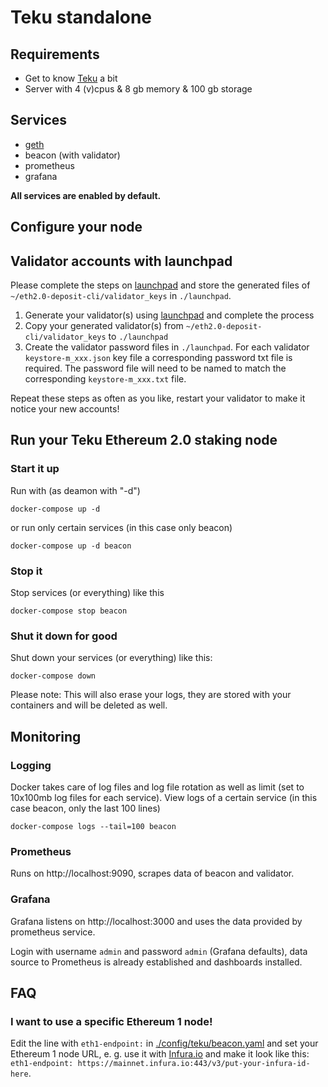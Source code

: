 # Teku standalone 

## Requirements
* Get to know [Teku](https://docs.teku.consensys.net/en/latest/) a bit
* Server with 4 (v)cpus & 8 gb memory & 100 gb storage

## Services
* [geth](https://github.com/ethereum/go-ethereum)
* beacon (with validator)
* prometheus
* grafana

**All services are enabled by default.**

## Configure your node

## Validator accounts with launchpad
Please complete the steps on [launchpad](https://launchpad.ethereum.org/) and store the generated files of `~/eth2.0-deposit-cli/validator_keys` in `./launchpad`.

1. Generate your validator(s) using [launchpad](https://launchpad.ethereum.org/) and complete the process
2. Copy your generated validator(s) from `~/eth2.0-deposit-cli/validator_keys` to `./launchpad`
3. Create the validator password files in `./launchpad`. For each validator `keystore-m_xxx.json` key file a corresponding password txt file is required. The password file will need to be named to match the corresponding `keystore-m_xxx.txt` file.

Repeat these steps as often as you like, restart your validator to make it notice your new accounts!

## Run your Teku Ethereum 2.0 staking node

### Start it up
Run with (as deamon with "-d")
```
docker-compose up -d
```
or run only certain services (in this case only beacon)
```
docker-compose up -d beacon 
```

### Stop it
Stop services (or everything) like this
```
docker-compose stop beacon
```

### Shut it down for good
Shut down your services (or everything) like this:
```
docker-compose down
```
Please note: This will also erase your logs, they are stored with your containers and will be deleted as well.

## Monitoring
### Logging
Docker takes care of log files and log file rotation as well as limit (set to 10x100mb log files for each service).
View logs of a certain service (in this case beacon, only the last 100 lines)
```
docker-compose logs --tail=100 beacon
```

### Prometheus
Runs on http://localhost:9090, scrapes data of beacon and validator.

### Grafana
Grafana listens on http://localhost:3000 and uses the data provided by prometheus service.

Login with username `admin` and password `admin` (Grafana defaults), data source to Prometheus is already established and dashboards installed.

## FAQ

### I want to use a specific Ethereum 1 node!
Edit the line with `eth1-endpoint:` in [./config/teku/beacon.yaml](/config/teku/beacon.yaml) and set your Ethereum 1 node URL, e. g. use it with [Infura.io](https://infura.io/) and make it look like this: `eth1-endpoint: https://mainnet.infura.io:443/v3/put-your-infura-id-here`.
